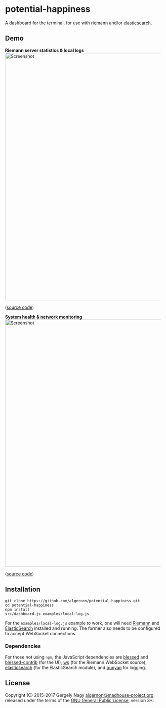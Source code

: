 potential-happiness
===================

A dashboard for the terminal, for use with [riemann][riemann] and/or
[elasticsearch][elasticsearch].

 [riemann]: http://riemann.io/
 [elasticsearch]: https://www.elastic.co/products/elasticsearch

Demo
----

**Riemann server statistics & local logs**
<img src="./docs/screenshots/screenshot-1.png" alt="Screenshot" width="800">

([source code][demo:1:source])

**System health & network monitoring**
<img src="./docs/screenshots/screenshot-2.png" alt="Screenshot" width="800">

([source code][demo:2:source])

 [demo:1:source]: https://raw.githubusercontent.com/algernon/potential-happiness/master/examples/local-log.js
 [demo:2:source]: https://raw.githubusercontent.com/algernon/potential-happiness/master/examples/madhouse-project.org.js

Installation
------------

```shell
git clone https://github.com/algernon/potential-happiness.git
cd potential-happiness
npm install
src/dashboard.js examples/local-log.js
```

For the `examples/local-log.js` example to work, one will need
[Riemann][riemann] and [ElasticSearch][elasticsearch] installed and
running. The former also needs to be configured to accept WebSocket
connections.

### Dependencies

For those not using `npm`, the JavaScript dependencies are
[blessed][blessed] and [blessed-contrib][blessed-contrib] (for the
UI), [ws][ws] (for the Riemann WebSocket source),
[elasticsearch][elastic-js] (for the ElasticSearch module), and
[bunyan][bunyan] for logging.

  [blessed]: https://github.com/chjj/blessed
  [blessed-contrib]: https://github.com/yaronn/blessed-contrib
  [ws]: https://github.com/websockets/ws
  [elastic-js]: https://github.com/elastic/elasticsearch-js
  [bunyan]: https://github.com/trentm/node-bunyan

License
-------

Copyright (C) 2015-2017 Gergely Nagy <algernon@madhouse-project.org>,
released under the terms of the
[GNU General Public License][gpl], version 3+.

 [gpl]: http://www.gnu.org/licenses/gpl.html
